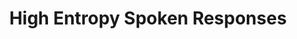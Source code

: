---
word: "true"

title: "High Entropy Spoken Responses"

categories: ['']

tags: ['High', 'Entropy', 'Spoken', 'Responses']

arwords: 'اﻹجابات المنطوقة بفوضى مرتفعة'

arexps: []

enwords: ['High Entropy Spoken Responses']

enexps: []

arlexicons: 'ج'

enlexicons: 'H'

authors: ['Ruqayya Roshdy']

translators: ['X']

citations: 'تطبيقات أساسية في المعالجة الآلية للغة العربية'

sources: 'مركز الملك عبدالله بن عبدالعزيز الدولي لخدمة اللغة العربية'

slug: ""
---